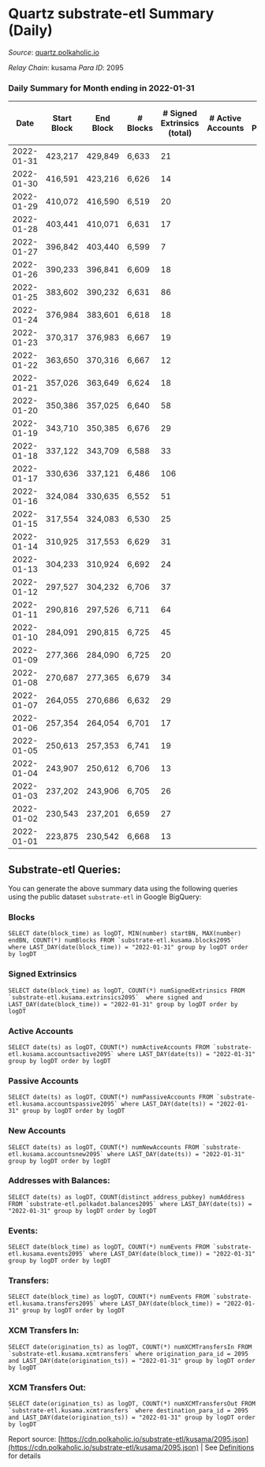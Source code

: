 # Quartz substrate-etl Summary (Daily)

_Source_: [quartz.polkaholic.io](https://quartz.polkaholic.io)

*Relay Chain*: kusama
*Para ID*: 2095



### Daily Summary for Month ending in 2022-01-31


| Date | Start Block | End Block | # Blocks | # Signed Extrinsics (total) | # Active Accounts | # Passive | # New | # Addresses with Balances | # Events | # Transfers | # XCM Transfers In | # XCM Transfers Out | Issues | 
| ---- | ----------- | --------- | -------- | --------------------------- | ----------------- | --------- | ----- | ------------------------- | -------- | ----------- | ------------------ | ------------------- | ------ |
| 2022-01-31 | 423,217 | 429,849 | 6,633 | 21 |  |  |  | 9,371 | 14,320 | 8 ($1,353.39) |   |   |  |
| 2022-01-30 | 416,591 | 423,216 | 6,626 | 14 |  |  |  | 9,368 | 14,262 | 2 ($3.20) |   |   |  |
| 2022-01-29 | 410,072 | 416,590 | 6,519 | 20 |  |  |  | 9,367 | 14,067 | 2 ($6.33) |   |   |  |
| 2022-01-28 | 403,441 | 410,071 | 6,631 | 17 |  |  |  | 9,366 | 14,302 | 9 ($2,022.17) |   |   |  |
| 2022-01-27 | 396,842 | 403,440 | 6,599 | 7 |  |  |  | 9,362 | 14,169 | 1 ($7,484.95) |   |   |  |
| 2022-01-26 | 390,233 | 396,841 | 6,609 | 18 |  |  |  | 9,362 | 14,243 | 4 ($35.58) |   |   |  |
| 2022-01-25 | 383,602 | 390,232 | 6,631 | 86 |  |  |  | 9,362 | 14,725 | 62 ($376,410.44) |   |   |  |
| 2022-01-24 | 376,984 | 383,601 | 6,618 | 18 |  |  |  | 9,318 | 14,267 | 1 ($0.03) |   |   |  |
| 2022-01-23 | 370,317 | 376,983 | 6,667 | 19 |  |  |  | 9,317 | 14,379 | 4 ($3.24) |   |   |  |
| 2022-01-22 | 363,650 | 370,316 | 6,667 | 12 |  |  |  | 9,314 | 14,341 | 1 ($0.003) |   |   |  |
| 2022-01-21 | 357,026 | 363,649 | 6,624 | 18 |  |  |  | 9,313 | 14,279 | 8 ($724,146.43) |   |   |  |
| 2022-01-20 | 350,386 | 357,025 | 6,640 | 58 |  |  |  | 9,313 | 14,550 | 37 ($918,042.13) |   |   |  |
| 2022-01-19 | 343,710 | 350,385 | 6,676 | 29 |  |  |  | 9,300 | 14,495 | 11 ($22,215.69) |   |   |  |
| 2022-01-18 | 337,122 | 343,709 | 6,588 | 33 |  |  |  | 9,295 | 14,275 | 1 (-) |   |   |  |
| 2022-01-17 | 330,636 | 337,121 | 6,486 | 106 |  |  |  | 9,294 | 14,541 | 75 ($151,494.69) |   |   |  |
| 2022-01-16 | 324,084 | 330,635 | 6,552 | 51 |  |  |  | 9,236 | 14,315 | 20 ($145,326.28) |   |   |  |
| 2022-01-15 | 317,554 | 324,083 | 6,530 | 25 |  |  |  | 9,225 | 14,113 | 6 ($317,238.70) |   |   |  |
| 2022-01-14 | 310,925 | 317,553 | 6,629 | 31 |  |  |  | 9,223 | 14,359 | 9 ($3,538.98) |   |   |  |
| 2022-01-13 | 304,233 | 310,924 | 6,692 | 24 |  |  |  | 9,221 | 14,459 | 11 ($31,067.80) |   |   |  |
| 2022-01-12 | 297,527 | 304,232 | 6,706 | 37 |  |  |  | 9,217 | 14,544 | 1 (-) |   |   |  |
| 2022-01-11 | 290,816 | 297,526 | 6,711 | 64 |  |  |  | 9,217 | 14,694 | 3 ($1,156,780.61) |   |   |  |
| 2022-01-10 | 284,091 | 290,815 | 6,725 | 45 |  |  |  | 9,217 | 14,631 | 3 ($0.38) |   |   |  |
| 2022-01-09 | 277,366 | 284,090 | 6,725 | 20 |  |  |  | 9,214 | 14,500 |   |   |   |  |
| 2022-01-08 | 270,687 | 277,365 | 6,679 | 34 |  |  |  | 9,214 | 14,471 |   |   |   |  |
| 2022-01-07 | 264,055 | 270,686 | 6,632 | 29 |  |  |  | 9,214 | 14,347 | 2 ($7.07) |   |   |  |
| 2022-01-06 | 257,354 | 264,054 | 6,701 | 17 |  |  |  | 9,213 | 14,432 |   |   |   |  |
| 2022-01-05 | 250,613 | 257,353 | 6,741 | 19 |  |  |  | 9,213 | 14,531 |   |   |   |  |
| 2022-01-04 | 243,907 | 250,612 | 6,706 | 13 |  |  |  | 9,213 | 14,426 | 1 ($0.03) |   |   |  |
| 2022-01-03 | 237,202 | 243,906 | 6,705 | 26 |  |  |  | 9,212 | 14,487 | 1 ($0.006) |   |   |  |
| 2022-01-02 | 230,543 | 237,201 | 6,659 | 27 |  |  |  | 9,212 | 14,397 | 5 ($1,135,732.44) |   |   |  |
| 2022-01-01 | 223,875 | 230,542 | 6,668 | 13 |  |  |  | 9,212 | 14,347 | 1 ($0.03) |   |   |  |

## Substrate-etl Queries:
You can generate the above summary data using the following queries using the public dataset `substrate-etl` in Google BigQuery:


### Blocks
```
SELECT date(block_time) as logDT, MIN(number) startBN, MAX(number) endBN, COUNT(*) numBlocks FROM `substrate-etl.kusama.blocks2095`  where LAST_DAY(date(block_time)) = "2022-01-31" group by logDT order by logDT
```


### Signed Extrinsics
```
SELECT date(block_time) as logDT, COUNT(*) numSignedExtrinsics FROM `substrate-etl.kusama.extrinsics2095`  where signed and LAST_DAY(date(block_time)) = "2022-01-31" group by logDT order by logDT
```


### Active Accounts
```
SELECT date(ts) as logDT, COUNT(*) numActiveAccounts FROM `substrate-etl.kusama.accountsactive2095` where LAST_DAY(date(ts)) = "2022-01-31" group by logDT order by logDT
```


### Passive Accounts
```
SELECT date(ts) as logDT, COUNT(*) numPassiveAccounts FROM `substrate-etl.kusama.accountspassive2095` where LAST_DAY(date(ts)) = "2022-01-31" group by logDT order by logDT
```


### New Accounts
```
SELECT date(ts) as logDT, COUNT(*) numNewAccounts FROM `substrate-etl.kusama.accountsnew2095` where LAST_DAY(date(ts)) = "2022-01-31" group by logDT order by logDT
```


### Addresses with Balances:
```
SELECT date(ts) as logDT, COUNT(distinct address_pubkey) numAddress FROM `substrate-etl.polkadot.balances2095` where LAST_DAY(date(ts)) = "2022-01-31" group by logDT order by logDT
```


### Events:
```
SELECT date(block_time) as logDT, COUNT(*) numEvents FROM `substrate-etl.kusama.events2095` where LAST_DAY(date(block_time)) = "2022-01-31" group by logDT order by logDT
```


### Transfers:
```
SELECT date(block_time) as logDT, COUNT(*) numEvents FROM `substrate-etl.kusama.transfers2095` where LAST_DAY(date(block_time)) = "2022-01-31" group by logDT order by logDT
```


### XCM Transfers In:
```
SELECT date(origination_ts) as logDT, COUNT(*) numXCMTransfersIn FROM `substrate-etl.kusama.xcmtransfers` where origination_para_id = 2095 and LAST_DAY(date(origination_ts)) = "2022-01-31" group by logDT order by logDT
```


### XCM Transfers Out:
```
SELECT date(origination_ts) as logDT, COUNT(*) numXCMTransfersOut FROM `substrate-etl.kusama.xcmtransfers` where destination_para_id = 2095 and LAST_DAY(date(origination_ts)) = "2022-01-31" group by logDT order by logDT
```



Report source: [https://cdn.polkaholic.io/substrate-etl/kusama/2095.json](https://cdn.polkaholic.io/substrate-etl/kusama/2095.json) | See [Definitions](/DEFINITIONS.md) for details
